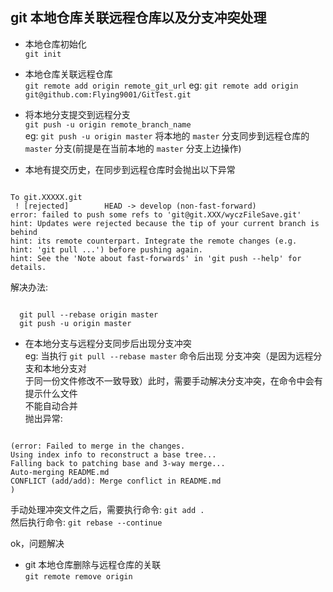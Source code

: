## git 本地仓库关联远程仓库以及分支冲突处理  

- 本地仓库初始化  
 `git init`  
    
- 本地仓库关联远程仓库  
  `git remote add origin remote_git_url` 
  eg: `git remote add origin git@github.com:Flying9001/GitTest.git`  
    
- 将本地分支提交到远程分支  
  `git push -u origin remote_branch_name`  
  eg: `git push -u origin master` 将本地的 `master` 分支同步到远程仓库的 `master` 
  分支(前提是在当前本地的 `master` 分支上边操作)
    
- 本地有提交历史，在同步到远程仓库时会抛出以下异常  
<pre><code>
To git.XXXXX.git
 ! [rejected]        HEAD -> develop (non-fast-forward)
error: failed to push some refs to 'git@git.XXX/wyczFileSave.git'
hint: Updates were rejected because the tip of your current branch is behind
hint: its remote counterpart. Integrate the remote changes (e.g.
hint: 'git pull ...') before pushing again.
hint: See the 'Note about fast-forwards' in 'git push --help' for details.
</code></pre>
    
  解决办法: 
<pre><code>
  git pull --rebase origin master  
  git push -u origin master  
</code></pre>  
    
- 在本地分支与远程分支同步后出现分支冲突  
  eg: 当执行 `git pull --rebase master` 命令后出现 分支冲突（是因为远程分支和本地分支对  
    于同一份文件修改不一致导致）此时，需要手动解决分支冲突，在命令中会有提示什么文件  
    不能自动合并  
  抛出异常:  
<pre><code>
(error: Failed to merge in the changes.
Using index info to reconstruct a base tree...
Falling back to patching base and 3-way merge...
Auto-merging README.md
CONFLICT (add/add): Merge conflict in README.md
) 
</code></pre>  
    
  手动处理冲突文件之后，需要执行命令: `git add .`   
  然后执行命令: `git rebase --continue`  
  
  ok，问题解决  

- git 本地仓库删除与远程仓库的关联  
  `git remote remove origin `  
    
  
  
  
         





